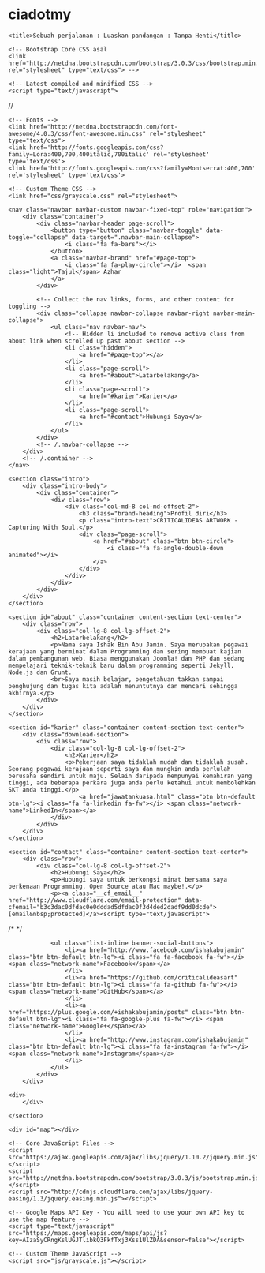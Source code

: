 ciadotmy
========
<!DOCTYPE html>
<html lang="en">

<head>
    <meta charset="utf-8">
    <meta name="viewport" content="width=device-width, initial-scale=1.0">
    <meta name="description" content="">
    <meta name="author" content="">
    <!-- This is Twitter card -->
<meta name="twitter:card" content="summary_large_image">
<meta name="twitter:site" content="@pislisSniflis">
<meta name="twitter:title" content="Najib Malaysia MH370">
<meta name="twitter:description" content="Najib Razak statement about missing aircraft MH370 from MAS">
<meta name="twitter:creator" content="">
<meta name="twitter:image:src" content="">
<meta name="twitter:domain" content="http://www.tajulazhar.my">
<meta name="twitter:app:name:iphone" content="">
<meta name="twitter:app:name:ipad" content="">
<meta name="twitter:app:name:googleplay" content="">
<meta name="twitter:app:url:iphone" content="">
<meta name="twitter:app:url:ipad" content="">
<meta name="twitter:app:url:googleplay" content="">
<meta name="twitter:app:id:iphone" content="">
<meta name="twitter:app:id:ipad" content="">
<meta name="twitter:app:id:googleplay" content="">
    <!-- End here -->

    <title>Sebuah perjalanan : Luaskan pandangan : Tanpa Henti</title>

    <!-- Bootstrap Core CSS asal  
    <link href="http://netdna.bootstrapcdn.com/bootstrap/3.0.3/css/bootstrap.min.css" rel="stylesheet" type="text/css"> -->
    
    <!-- Latest compiled and minified CSS -->
    <script type="text/javascript">
//<![CDATA[
try{if (!window.CloudFlare) {var CloudFlare=[{verbose:0,p:0,byc:0,owlid:"cf",bag2:1,mirage2:0,oracle:0,paths:{cloudflare:"/cdn-cgi/nexp/dok9v=02fcfa4f56/"},atok:"600d5dc40e06ef2b5b8d5d6186b537a5",petok:"5f1c3733baa3304695326e4ab4791a7323615939-1396938956-1800",zone:"tajulazhar.my",rocket:"0",apps:{"abetterbrowser":{"ie":"6"}}}];var a=document.createElement("script"),b=document.getElementsByTagName("script")[0];a.async=!0;a.src="//ajax.cloudflare.com/cdn-cgi/nexp/dok9v=b064e16429/cloudflare.min.js";b.parentNode.insertBefore(a,b);}}catch(e){};
//]]>
</script>
<link rel="stylesheet" href="//netdna.bootstrapcdn.com/bootstrap/3.1.1/css/bootstrap.min.css">


    <!-- Fonts -->
    <link href="http://netdna.bootstrapcdn.com/font-awesome/4.0.3/css/font-awesome.min.css" rel="stylesheet" type="text/css">
    <link href='http://fonts.googleapis.com/css?family=Lora:400,700,400italic,700italic' rel='stylesheet' type='text/css'>
    <link href='http://fonts.googleapis.com/css?family=Montserrat:400,700' rel='stylesheet' type='text/css'>

    <!-- Custom Theme CSS -->
    <link href="css/grayscale.css" rel="stylesheet">

</head>

<body id="page-top" data-spy="scroll" data-target=".navbar-custom">

    <nav class="navbar navbar-custom navbar-fixed-top" role="navigation">
        <div class="container">
            <div class="navbar-header page-scroll">
                <button type="button" class="navbar-toggle" data-toggle="collapse" data-target=".navbar-main-collapse">
                    <i class="fa fa-bars"></i>
                </button>
                <a class="navbar-brand" href="#page-top">
                    <i class="fa fa-play-circle"></i>  <span class="light">Tajul</span> Azhar
                </a>
            </div>

            <!-- Collect the nav links, forms, and other content for toggling -->
            <div class="collapse navbar-collapse navbar-right navbar-main-collapse">
                <ul class="nav navbar-nav">
                    <!-- Hidden li included to remove active class from about link when scrolled up past about section -->
                    <li class="hidden">
                        <a href="#page-top"></a>
                    </li>
                    <li class="page-scroll">
                        <a href="#about">Latarbelakang</a>
                    </li>
                    <li class="page-scroll">
                        <a href="#karier">Karier</a>
                    </li>
                    <li class="page-scroll">
                        <a href="#contact">Hubungi Saya</a>
                    </li>
                </ul>
            </div>
            <!-- /.navbar-collapse -->
        </div>
        <!-- /.container -->
    </nav>

    <section class="intro">
        <div class="intro-body">
            <div class="container">
                <div class="row">
                    <div class="col-md-8 col-md-offset-2">
                        <h3 class="brand-heading">Profil diri</h3>
                        <p class="intro-text">CRITICALIDEAS ARTWORK - Capturing With Soul.</p>
                        <div class="page-scroll">
                            <a href="#about" class="btn btn-circle">
                                <i class="fa fa-angle-double-down animated"></i>
                            </a>
                        </div>
                    </div>
                </div>
            </div>
        </div>
    </section>

    <section id="about" class="container content-section text-center">
        <div class="row">
            <div class="col-lg-8 col-lg-offset-2">
                <h2>Latarbelakang</h2>
                <p>Nama saya Ishak Bin Abu Jamin. Saya merupakan pegawai kerajaan yang berminat dalam Programming dan sering membuat kajian dalam pembangunan web. Biasa menggunakan Joomla! dan PHP dan sedang mempelajari teknik-teknik baru dalam programming seperti Jekyll, Node.js dan Grunt.
                <br>Saya masih belajar, pengetahuan takkan sampai penghujung dan tugas kita adalah menuntutnya dan mencari sehingga akhirnya.</p>
            </div>
        </div>
    </section>

    <section id="karier" class="container content-section text-center">
        <div class="download-section">
            <div class="row">
                <div class="col-lg-8 col-lg-offset-2">
                    <h2>Karier</h2>
                    <p>Pekerjaan saya tidaklah mudah dan tidaklah susah. Seorang pegawai kerajaan seperti saya dan mungkin anda perlulah berusaha sendiri untuk maju. Selain daripada mempunyai kemahiran yang tinggi, ada beberapa perkara juga anda perlu ketahui untuk membolehkan SKT anda tinggi.</p>
                        <a href="jawatankuasa.html" class="btn btn-default btn-lg"><i class="fa fa-linkedin fa-fw"></i> <span class="network-name">LinkedIn</span></a>
                </div>
            </div>
        </div>
    </section>

    <section id="contact" class="container content-section text-center">
        <div class="row">
            <div class="col-lg-8 col-lg-offset-2">
                <h2>Hubungi Saya</h2>
                <p>Hubungi saya untuk berkongsi minat bersama saya berkenaan Programming, Open Source atau Mac maybe!.</p>
                <p><a class="__cf_email__" href="http://www.cloudflare.com/email-protection" data-cfemail="b3c3dac0dfdac0e0dddad5dfdac0f3d4ded2dadf9dd0dcde">[email&nbsp;protected]</a><script type="text/javascript">
/* <![CDATA[ */
(function(){try{var s,a,i,j,r,c,l,b=document.getElementsByTagName("script");l=b[b.length-1].previousSibling;a=l.getAttribute('data-cfemail');if(a){s='';r=parseInt(a.substr(0,2),16);for(j=2;a.length-j;j+=2){c=parseInt(a.substr(j,2),16)^r;s+=String.fromCharCode(c);}s=document.createTextNode(s);l.parentNode.replaceChild(s,l);}}catch(e){}})();
/* ]]> */
</script></p>

                <ul class="list-inline banner-social-buttons">
                    <li><a href="http://www.facebook.com/ishakabujamin" class="btn btn-default btn-lg"><i class="fa fa-facebook fa-fw"></i> <span class="network-name">Facebook</span></a>
                    </li>
                    <li><a href="https://github.com/criticalideasart" class="btn btn-default btn-lg"><i class="fa fa-github fa-fw"></i> <span class="network-name">GitHub</span></a>
                    </li>
                    <li><a href="https://plus.google.com/+ishakabujamin/posts" class="btn btn-default btn-lg"><i class="fa fa-google-plus fa-fw"></i> <span class="network-name">Google+</span></a>
                    </li>
                    <li><a href="http://www.instagram.com/ishakabujamin" class="btn btn-default btn-lg"><i class="fa fa-instagram fa-fw"></i> <span class="network-name">Instagram</span></a>
                    </li>
                </ul>
            </div>
        </div>
        
    <div>
        </div>

    </section>

    <div id="map"></div>

    <!-- Core JavaScript Files -->
    <script src="https://ajax.googleapis.com/ajax/libs/jquery/1.10.2/jquery.min.js"></script>
    <script src="http://netdna.bootstrapcdn.com/bootstrap/3.0.3/js/bootstrap.min.js"></script>
    <script src="http://cdnjs.cloudflare.com/ajax/libs/jquery-easing/1.3/jquery.easing.min.js"></script>

    <!-- Google Maps API Key - You will need to use your own API key to use the map feature -->
    <script type="text/javascript" src="https://maps.googleapis.com/maps/api/js?key=AIzaSyCRngKslUGJTlibkQ3FkfTxj3Xss1UlZDA&sensor=false"></script>

    <!-- Custom Theme JavaScript -->
    <script src="js/grayscale.js"></script>

</body>

</html>
